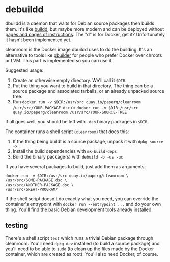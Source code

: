 debuildd
========

dbuildd is a daemon that waits for Debian source packages then builds them.
It's like [buildd](https://buildd.debian.org/), but maybe more modern and can be
deployed without
[pages and pages of instructions](https://wiki.debian.org/BuilddSetup). The "d"
is for Docker, get it? Unfortunately it hasn't been implemented yet.

cleanroom is the Docker image dbuildd uses to do the building. It's an
alternative to tools like [pbuilder](http://pbuilder.alioth.debian.org/) for
people who prefer Docker over chroots or LVM. This part is implemented so you
can use it.

Suggested usage:

  1. Create an otherwise empty directory. We'll call it `$DIR`.
  2. Put the thing you want to build in that directory. The thing can be a
     source package and associated tarballs, or an already unpacked source tree.
  3. Run `docker run -v $DIR:/usr/src quay.io/paperg/cleanroom
     /usr/src/YOUR-PACKAGE.dsc` or `docker run -v $DIR:/usr/src
     quay.io/paperg/cleanroom /usr/src/YOUR-SOURCE-TREE`

If all goes well, you should be left with `.deb` binary packages in `$DIR`.

The container runs a shell script (`cleanroom`) that does this:

  1. If the thing being buildt is a source package, unpack it with
     `dpkg-source -x`
  2. Install the build dependencies with `mk-build-deps`
  3. Build the binary package(s) with `debuild -b -us -uc`

If you have several packages to build, just add them as arguments:

    docker run -v $DIR:/usr/src quay.io/paperg/cleanroom \
    /usr/src/SOME-PACKAGE.dsc \
    /usr/src/ANOTHER-PACKAGE.dsc \
    /usr/src/GREAT-PROGRAM/

If the shell script doesn't do exactly what you need, you can override the
container's entrypoint with `docker run --entrypoint ...` and do your own thing.
You'll find the basic Debian development tools already installed.

testing
-------

There's a shell script `test` which runs a trivial Debian package through
cleanroom. You'll need `dpkg-dev` installed (to build a source package) and
you'll need to be able to `sudo` (to clean up the files made by the Docker
container, which are created as root). You'll also need Docker, of course.

